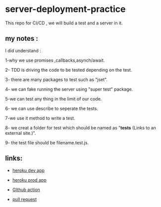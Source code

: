 # server-deployment-practice
This repo for CI/CD , we will build a test and a server in it.

## my notes :
I did understand :

1-why we use promises ,callbacks,asynch/await.

2- TDD is driving the code to be tested depending on the test.

3- there are many packages to test such as "jset".

4- we can fake running the server using "super test" package.

5-we can test any thing in the limit of our code.

6- we can use describe to seperate the tests.

7-we use it method to write a test.

8- we creat a folder for test which should be named as "__tests__ (Links to an external site.)".

9- the test file should be filename.test.js.


## links:
* [heroku dev app](https://ibrahimoqoul-server-deploy-dev.herokuapp.com/)

* [heroku prod app](https://ibrahimoqou-server-deploy-prod.herokuapp.com/)

* [GIthub action](https://github.com/ibrahimalaqoul/server-deployment-practice/actions)

* [pull request](https://github.com/ibrahimalaqoul/server-deployment-practice/pull/1)

